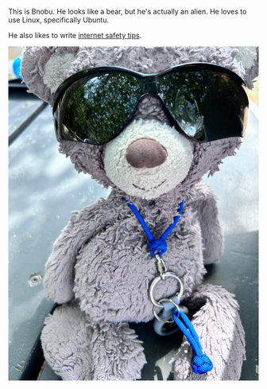 


This is Bnobu. He looks like a bear, but he's actually an alien. He loves to use Linux, specifically Ubuntu.

He also likes to write [internet safety tips](https://bnobu.com/tips). 

![alt text](https://github.com/bnobu/bnobu.github.io/blob/main/bn.png?raw=true)
